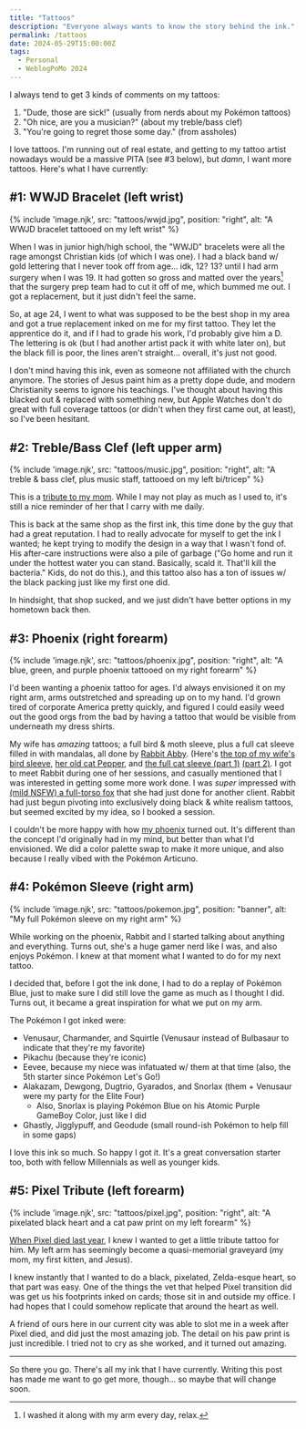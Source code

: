 ```yaml
---
title: "Tattoos"
description: "Everyone always wants to know the story behind the ink."
permalink: /tattoos
date: 2024-05-29T15:00:00Z
tags: 
  - Personal
  - WeblogPoMo 2024
---
```


I always tend to get 3 kinds of comments on my tattoos:

1. "Dude, those are sick!" (usually from nerds about my Pokémon tattoos)
2. "Oh nice, are you a musician?" (about my treble/bass clef)
3. "You're going to regret those some day." (from assholes)

I love tattoos. I'm running out of real estate, and getting to my tattoo artist nowadays would be a massive PITA (see #3 below), but *damn*, I want more tattoos. Here's what I have currently:

## #1: WWJD Bracelet (left wrist)

{% include 'image.njk',
  src: "tattoos/wwjd.jpg",
  position: "right",
  alt: "A WWJD bracelet tattooed on my left wrist"
%}

When I was in junior high/high school, the "WWJD" bracelets were all the rage amongst Christian kids (of which I was one). I had a black band w/ gold lettering that I never took off from age... idk, 12? 13? until I had arm surgery when I was 19. It had gotten so gross and matted over the years[^1] that the surgery prep team had to cut it off of me, which bummed me out. I got a replacement, but it just didn't feel the same.

So, at age 24, I went to what was supposed to be the best shop in my area and got a true replacement inked on me for my first tattoo. They let the apprentice do it, and if I had to grade his work, I'd probably give him a D. The lettering is ok (but I had another artist pack it with white later on), but the black fill is poor, the lines aren't straight... overall, it's just not good.

I don't mind having this ink, even as someone not affiliated with the church anymore. The stories of Jesus paint him as a pretty dope dude, and modern Christianity seems to ignore his teachings. I've thought about having this blacked out & replaced with something new, but Apple Watches don't do great with full coverage tattoos (or didn't when they first came out, at least), so I've been hesitant.

[^1]: I washed it along with my arm every day, relax.

## #2: Treble/Bass Clef (left upper arm)

{% include 'image.njk',
  src: "tattoos/music.jpg",
  position: "right",
  alt: "A treble & bass clef, plus music staff, tattooed on my left bi/tricep"
%}

This is a [tribute to my mom](/the-death-of-music). While I may not play as much as I used to, it's still a nice reminder of her that I carry with me daily.

This is back at the same shop as the first ink, this time done by the guy that had a great reputation. I had to really advocate for myself to get the ink I wanted; he kept trying to modify the design in a way that I wasn't fond of. His after-care instructions were also a pile of garbage ("Go home and run it under the hottest water you can stand. Basically, scald it. That'll kill the bacteria." Kids, do not do this.), and this tattoo also has a ton of issues w/ the black packing just like my first one did.

In hindsight, that shop sucked, and we just didn't have better options in my hometown back then.

## #3: Phoenix (right forearm)

{% include 'image.njk',
  src: "tattoos/phoenix.jpg",
  position: "right",
  alt: "A blue, green, and purple phoenix tattooed on my right forearm"
%}

I'd been wanting a phoenix tattoo for ages. I'd always envisioned it on my right arm, arms outstretched and spreading up on to my hand. I'd grown tired of corporate America pretty quickly, and figured I could easily weed out the good orgs from the bad by having a tattoo that would be visible from underneath my dress shirts.

My wife has *amazing* tattoos; a full bird & moth sleeve, plus a full cat sleeve filled in with mandalas, all done by [Rabbit Abby](https://www.instagram.com/rabbitabbytatuering/). (Here's [the top of my wife's bird sleeve](https://www.instagram.com/p/4BIJ-ys8eL/), [her old cat Pepper](https://www.instagram.com/p/BepN3ytHvbd/), and [the full cat sleeve (part 1)](https://www.instagram.com/p/BusK3xkABdO/) [(part 2)](https://www.instagram.com/p/BvaYLVcg2-O/). I got to meet Rabbit during one of her sessions, and casually mentioned that I was interested in getting some more work done. I was *super* impressed with [(mild NSFW) a full-torso fox](https://www.instagram.com/p/35NrQgM8YB/) that she had just done for another client. Rabbit had just begun pivoting into exclusively doing black & white realism tattoos, but seemed excited by my idea, so I booked a session.

I couldn't be more happy with how [my phoenix](https://www.instagram.com/p/76Y1IWs8dT/) turned out. It's different than the concept I'd originally had in my mind, but better than what I'd envisioned. We did a color palette swap to make it more unique, and also because I really vibed with the Pokémon Articuno.

## #4: Pokémon Sleeve (right arm)

{% include 'image.njk',
  src: "tattoos/pokemon.jpg",
  position: "banner",
  alt: "My full Pokémon sleeve on my right arm"
%}

While working on the phoenix, Rabbit and I started talking about anything and everything. Turns out, she's a huge gamer nerd like I was, and also enjoys Pokémon. I knew at that moment what I wanted to do for my next tattoo.

I decided that, before I got the ink done, I had to do a replay of Pokémon Blue, just to make sure I did still love the game as much as I thought I did. Turns out, it became a great inspiration for what we put on my arm.

The Pokémon I got inked were:

- Venusaur, Charmander, and Squirtle (Venusaur instead of Bulbasaur to indicate that they're my favorite)
- Pikachu (because they're iconic)
- Eevee, because my niece was infatuated w/ them at that time (also, the 5th starter since Pokémon Let's Go!)
- Alakazam, Dewgong, Dugtrio, Gyarados, and Snorlax (them + Venusaur were my party for the Elite Four)
  - Also, Snorlax is playing Pokémon Blue on his Atomic Purple GameBoy Color, just like I did
- Ghastly, Jigglypuff, and Geodude (small round-ish Pokémon to help fill in some gaps)

I love this ink so much. So happy I got it. It's a great conversation starter too, both with fellow Millennials as well as younger kids.

## #5: Pixel Tribute (left forearm)

{% include 'image.njk',
  src: "tattoos/pixel.jpg",
  position: "right",
  alt: "A pixelated black heart and a cat paw print on my left forearm"
%}

[When Pixel died last year](/pixel), I knew I wanted to get a little tribute tattoo for him. My left arm has seemingly become a quasi-memorial graveyard (my mom, my first kitten, and Jesus).

I knew instantly that I wanted to do a black, pixelated, Zelda-esque heart, so that part was easy. One of the things the vet that helped Pixel transition did was get us his footprints inked on cards; those sit in and outside my office. I had hopes that I could somehow replicate that around the heart as well.

A friend of ours here in our current city was able to slot me in a week after Pixel died, and did just the most amazing job. The detail on his paw print is just incredible. I tried not to cry as she worked, and it turned out amazing.

---

So there you go. There's all my ink that I have currently. Writing this post has made me want to go get more, though... so maybe that will change soon.
